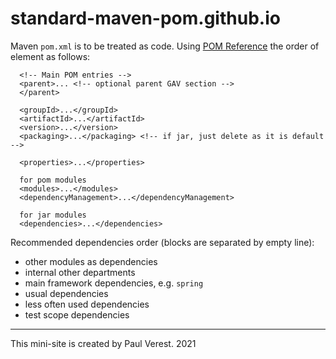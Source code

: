 # standard-maven-pom.github.io

Maven `pom.xml` is to be treated as code. Using [POM Reference](http://maven.apache.org/pom.html)
the order of element as follows:

```
  <!-- Main POM entries -->
  <parent>... <!-- optional parent GAV section -->
  </parent>
  
  <groupId>...</groupId>
  <artifactId>...</artifactId>
  <version>...</version>
  <packaging>...</packaging> <!-- if jar, just delete as it is default -->

  <properties>...</properties>
  
  for pom modules
  <modules>...</modules>
  <dependencyManagement>...</dependencyManagement>
  
  for jar modules
  <dependencies>...</dependencies>
 ``` 

Recommended dependencies order (blocks are separated by empty line):
- other modules as dependencies 
- internal other departments 
- main framework dependencies, e.g. `spring`
- usual dependencies
- less often used dependencies
- test scope dependencies

---

This mini-site is created by
Paul Verest.
2021
